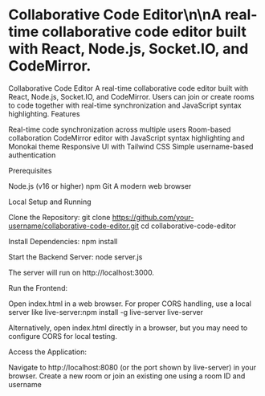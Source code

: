 ﻿# Collaborative Code Editor\n\nA real-time collaborative code editor built with React, Node.js, Socket.IO, and CodeMirror.
Collaborative Code Editor
A real-time collaborative code editor built with React, Node.js, Socket.IO, and CodeMirror. Users can join or create rooms to code together with real-time synchronization and JavaScript syntax highlighting.
Features

Real-time code synchronization across multiple users
Room-based collaboration
CodeMirror editor with JavaScript syntax highlighting and Monokai theme
Responsive UI with Tailwind CSS
Simple username-based authentication

Prerequisites

Node.js (v16 or higher)
npm
Git
A modern web browser

Local Setup and Running

Clone the Repository:
git clone https://github.com/your-username/collaborative-code-editor.git
cd collaborative-code-editor


Install Dependencies:
npm install


Start the Backend Server:
node server.js

The server will run on http://localhost:3000.

Run the Frontend:

Open index.html in a web browser. For proper CORS handling, use a local server like live-server:npm install -g live-server
live-server


Alternatively, open index.html directly in a browser, but you may need to configure CORS for local testing.


Access the Application:

Navigate to http://localhost:8080 (or the port shown by live-server) in your browser.
Create a new room or join an existing one using a room ID and username


